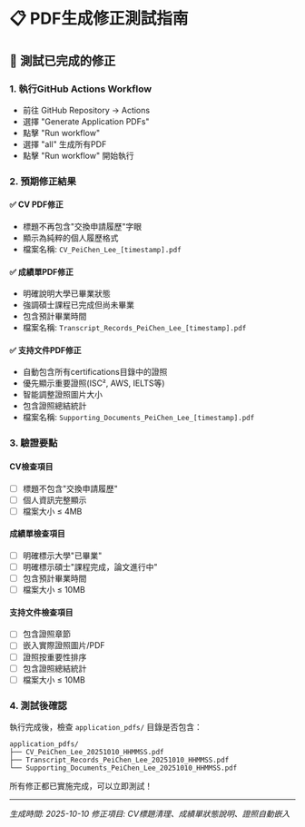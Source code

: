 # 📋 PDF生成修正測試指南

## 🎯 測試已完成的修正

### 1. **執行GitHub Actions Workflow**
- 前往 GitHub Repository → Actions
- 選擇 "Generate Application PDFs"
- 點擊 "Run workflow"
- 選擇 "all" 生成所有PDF
- 點擊 "Run workflow" 開始執行

### 2. **預期修正結果**

#### ✅ **CV PDF修正**
- 標題不再包含"交換申請履歷"字眼
- 顯示為純粹的個人履歷格式
- 檔案名稱: `CV_PeiChen_Lee_[timestamp].pdf`

#### ✅ **成績單PDF修正**  
- 明確說明大學已畢業狀態
- 強調碩士課程已完成但尚未畢業
- 包含預計畢業時間
- 檔案名稱: `Transcript_Records_PeiChen_Lee_[timestamp].pdf`

#### ✅ **支持文件PDF修正**
- 自動包含所有certifications目錄中的證照
- 優先顯示重要證照(ISC², AWS, IELTS等)
- 智能調整證照圖片大小
- 包含證照總結統計
- 檔案名稱: `Supporting_Documents_PeiChen_Lee_[timestamp].pdf`

### 3. **驗證要點**

#### **CV檢查項目**
- [ ] 標題不包含"交換申請履歷"
- [ ] 個人資訊完整顯示
- [ ] 檔案大小 ≤ 4MB

#### **成績單檢查項目**  
- [ ] 明確標示大學"已畢業"
- [ ] 明確標示碩士"課程完成，論文進行中"
- [ ] 包含預計畢業時間
- [ ] 檔案大小 ≤ 10MB

#### **支持文件檢查項目**
- [ ] 包含證照章節
- [ ] 嵌入實際證照圖片/PDF
- [ ] 證照按重要性排序
- [ ] 包含證照總結統計
- [ ] 檔案大小 ≤ 10MB

### 4. **測試後確認**

執行完成後，檢查 `application_pdfs/` 目錄是否包含：
```
application_pdfs/
├── CV_PeiChen_Lee_20251010_HHMMSS.pdf
├── Transcript_Records_PeiChen_Lee_20251010_HHMMSS.pdf  
└── Supporting_Documents_PeiChen_Lee_20251010_HHMMSS.pdf
```

所有修正都已實施完成，可以立即測試！

---
*生成時間: 2025-10-10*
*修正項目: CV標題清理、成績單狀態說明、證照自動嵌入*
